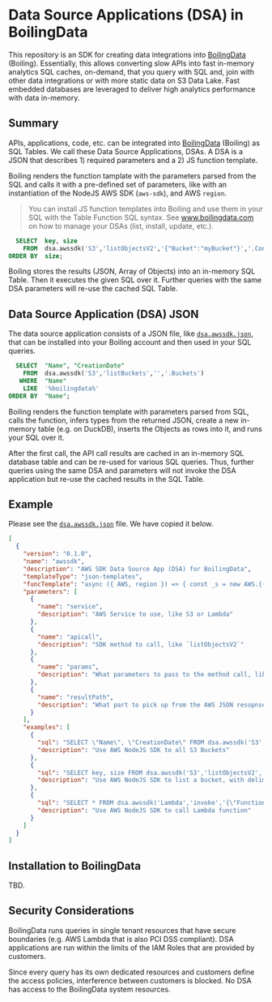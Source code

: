 # Data Source Applications (DSA) in BoilingData

This repository is an SDK for creating data integrations into [BoilingData](https://www.boilingdata.com/) (Boiling). Essentially, this allows converting slow APIs into fast in-memory analytics SQL caches, on-demand, that you query with SQL and, join with other data integrations or with more static data on S3 Data Lake. Fast embedded databases are leveraged to deliver high analytics performance with data in-memory.

## Summary

APIs, applications, code, etc. can be integrated into [BoilingData](https://www.boilingdata.com/) (Boiling) as SQL Tables. We call these Data Source Applications, DSAs. A DSA is a JSON that describes 1) required parameters and a 2) JS function template.

Boiling renders the function tamplate with the parameters parsed from the SQL and calls it with a pre-defined set of parameters, like with an instantiation of the NodeJS AWS SDK (`aws-sdk`), and AWS `region`.

> You can install JS function templates into Boiling and use them in your SQL with the Table Function SQL syntax. See www.boilingdata.com on how to manage your DSAs (list, install, update, etc.).

```sql
  SELECT  key, size
    FROM  dsa.awssdk('S3','listObjectsV2','{"Bucket":"myBucket"}','.Contents')
ORDER BY  size;
```

Boiling stores the results (JSON, Array of Objects) into an in-memory SQL Table. Then it executes the given SQL over it. Further queries with the same DSA parameters will re-use the cached SQL Table.

## Data Source Application (DSA) JSON

The data source application consists of a JSON file, like [`dsa.awssdk.json`](dsa.awssdk.json), that can be installed into your Boiling account and then used in your SQL queries.

```sql
  SELECT  "Name", "CreationDate"
    FROM  dsa.awssdk('S3','listBuckets','','.Buckets')
   WHERE  "Name"
    LIKE  '%boilingdata%'
ORDER BY  "Name";
```

Boiling renders the function template with parameters parsed from SQL, calls the function, infers types from the returned JSON, create a new in-memory table (e.g. on DuckDB), inserts the Objects as rows into it, and runs your SQL over it.

After the first call, the API call results are cached in an in-memory SQL database table and can be re-used for various SQL queries. Thus, further queries using the same DSA and parameters will not invoke the DSA application but re-use the cached results in the SQL Table.

## Example

Please see the [`dsa.awssdk.json`](dsa.awssdk.json) file. We have copied it below.

```json
[
  {
    "version": "0.1.0",
    "name": "awssdk",
    "description": "AWS SDK Data Source App (DSA) for BoilingData",
    "templateType": "json-templates",
    "funcTemplate": "async ({ AWS, region }) => { const _s = new AWS.{{service}}({ region }); return (await _s.{{apicall}}({{params}}).promise().catch(err => console.error(err))){{resultPath}}; }",
    "parameters": [
      {
        "name": "service",
        "description": "AWS Service to use, like S3 or Lambda"
      },
      {
        "name": "apicall",
        "description": "SDK method to call, like `listObjectsV2`"
      },
      {
        "name": "params",
        "description": "What parameters to pass to the method call, like '{\"Bucket\":\"boilingdata-demo\",\"Delimiter\":\"/\"}'"
      },
      {
        "name": "resultPath",
        "description": "What part to pick up from the AWS JSON resopnse (e.g. `.Contents`). The response must be an array of objects."
      }
    ],
    "examples": [
      {
        "sql": "SELECT \"Name\", \"CreationDate\" FROM dsa.awssdk('S3','listBuckets','','.Buckets');",
        "description": "Use AWS NodeJS SDK to all S3 Buckets"
      },
      {
        "sql": "SELECT key, size FROM dsa.awssdk('S3','listObjectsV2','{\"Bucket\":\"boilingdata-demo\",\"Delimiter\":\"/\"}','.Contents') WHERE key LIKE '%.parquet' ORDER BY key;",
        "description": "Use AWS NodeJS SDK to list a bucket, with delimiter (folders)"
      },
      {
        "sql": "SELECT * FROM dsa.awssdk('Lambda','invoke','{\"FunctionName\":\"myLatestScoresLambda\",\"Payload\":JSON.stringify({\"region\":\"us\"})}','') ORDER BY score;",
        "description": "Use AWS NodeJS SDK to call Lambda function"
      }
    ]
  }
]
```

## Installation to BoilingData

TBD.

## Security Considerations

BoilingData runs queries in single tenant resources that have secure boundaries (e.g. AWS Lambda that is also PCI DSS compliant). DSA applications are run within the limits of the IAM Roles that are provided by customers.

Since every query has its own dedicated resources and customers define the access policies, interference between customers is blocked. No DSA has access to the BoilingData system resources.
